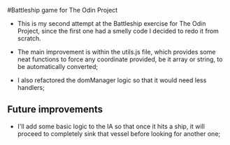 #Battleship game for The Odin Project

- This is my second attempt at the Battleship exercise for The Odin Project, since the first one had a smelly code I decided to redo it from scratch.

- The main improvement is within the utils.js file, which provides some neat functions to force any coordinate provided, be it array or string, to be automatically converted;

- I also refactored the domManager logic so that it would need less handlers;

## Future improvements

- I'll add some basic logic to the IA so that once it hits a ship, it will proceed to completely sink that vessel before looking for another one;
